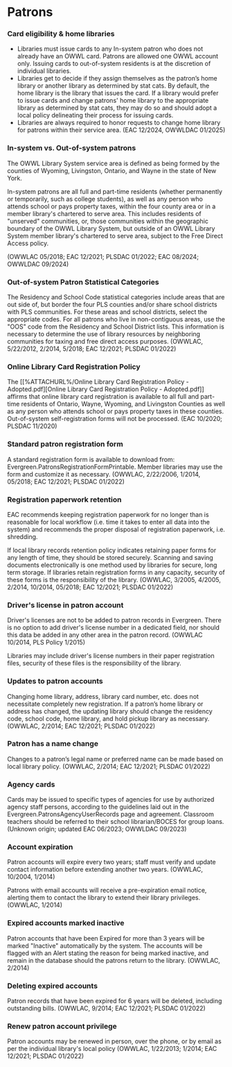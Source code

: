 # Patrons
### Card eligibility & home libraries
   * Libraries must issue cards to any In-system patron who does not already have an OWWL card. Patrons are allowed one OWWL account only. Issuing cards to out-of-system residents is at the discretion of individual libraries.
   * Libraries get to decide if they assign themselves as the patron’s home library or another library as determined by stat cats. By default, the home library is the library that issues the card. If a library would prefer to issue cards and change patrons' home library to the appropriate library as determined by stat cats, they may do so and should adopt a local policy delineating their process for issuing cards.
   * Libraries are always required to honor requests to change home library for patrons within their service area. (EAC 12/2024, OWWLDAC 01/2025)

### In-system vs. Out-of-system patrons

The OWWL Library System service area is defined as being formed by the counties of Wyoming, Livingston, Ontario, and Wayne in the state of New York.

In-system patrons are all full and part-time residents (whether permanently or temporarily, such as college students), as well as any person who attends school or pays property taxes, within the four county area or in a member library's chartered to serve area. This includes residents of "unserved" communities, or, those communities within the geographic boundary of the OWWL Library System, but outside of an OWWL Library System member library's chartered to serve area, subject to the Free Direct Access policy.

(OWWLAC 05/2018; EAC 12/2021; PLSDAC 01/2022; EAC 08/2024; OWWLDAC 09/2024)

### Out-of-system Patron Statistical Categories

The Residency and School Code statistical categories include areas that are out side of, but border the four PLS counties and/or share school districts with PLS communities. For these areas and school districts, select the appropriate codes. For all patrons who live in non-contiguous areas, use the "OOS" code from the Residency and School District lists. This information is necessary to determine the use of library resources by neighboring communities for taxing and free direct access purposes. (OWWLAC, 5/22/2012, 2/2014, 5/2018; EAC 12/2021; PLSDAC 01/2022)

### Online Library Card Registration Policy

The [[%ATTACHURL%/Online Library Card Registration Policy - Adopted.pdf][Online Library Card Registration Policy - Adopted.pdf]] affirms that online library card registration is available to all full and part-time residents of Ontario, Wayne, Wyoming, and Livingston Counties as well as any person who attends school or pays property taxes in these counties. Out-of-system self-registration forms will not be processed. (EAC 10/2020; PLSDAC 11/2020)

### Standard patron registration form

A standard registration form is available to download from: Evergreen.PatronsRegistrationFormPrintable. Member libraries may use the form and customize it as necessary. (OWWLAC, 2/22/2006, 1/2014, 05/2018; EAC 12/2021; PLSDAC 01/2022)

### Registration paperwork retention

EAC recommends keeping registration paperwork for no longer than is reasonable for local workflow (i.e. time it takes to enter all data into the system) and recommends the proper disposal of registration paperwork, i.e. shredding.

If local library records retention policy indicates retaining paper forms for any length of time, they should be stored securely. Scanning and saving documents electronically is one method used by libraries for secure, long term storage. If libraries retain registration forms in any capacity, security of these forms is the responsibility of the library. (OWWLAC, 3/2005, 4/2005, 2/2014, 10/2014, 05/2018; EAC 12/2021; PLSDAC 01/2022)

### Driver's license in patron account

Driver's licenses are not to be added to patron records in Evergreen. There is no option to add driver's license number in a dedicated field, nor should this data be added in any other area in the patron record. (OWWLAC 10/2014, PLS Policy 1/2015)

Libraries may include driver's license numbers in their paper registration files, security of these files is the responsibility of the library.

### Updates to patron accounts

Changing home library, address, library card number, etc. does not necessitate completely new registration. If a patron’s home library or address has changed, the updating library should change the residency code, school code, home library, and hold pickup library as necessary. (OWWLAC, 2/2014; EAC 12/2021; PLSDAC 01/2022)

### Patron has a name change

Changes to a patron’s legal name or preferred name can be made based on local library policy. (OWWLAC, 2/2014; EAC 12/2021; PLSDAC 01/2022)

### Agency cards

Cards may be issued to specific types of agencies for use by authorized agency staff persons, according to the guidelines laid out in the Evergreen.PatronsAgencyUserRecords page and agreement. Classroom teachers should be referred to their school librarian/BOCES for group loans. (Unknown origin; updated EAC 06/2023; OWWLDAC 09/2023)

### Account expiration

Patron accounts will expire every two years; staff must verify and update contact information before extending another two years. (OWWLAC, 10/2004, 1/2014)

Patrons with email accounts will receive a pre-expiration email notice, alerting them to contact the library to extend their library privileges. (OWWLAC, 1/2014)

### Expired accounts marked inactive

Patron accounts that have been Expired for more than 3 years will be marked "Inactive" automatically by the system. The accounts will be flagged with an Alert stating the reason for being marked inactive, and remain in the database should the patrons return to the library. (OWWLAC, 2/2014)

### Deleting expired accounts

Patron records that have been expired for 6 years will be deleted, including outstanding bills. (OWWLAC, 9/2014; EAC 12/2021; PLSDAC 01/2022)

### Renew patron account privilege

Patron accounts may be renewed in person, over the phone, or by email as per the individual library's local policy (OWWLAC, 1/22/2013; 1/2014; EAC 12/2021; PLSDAC 01/2022)